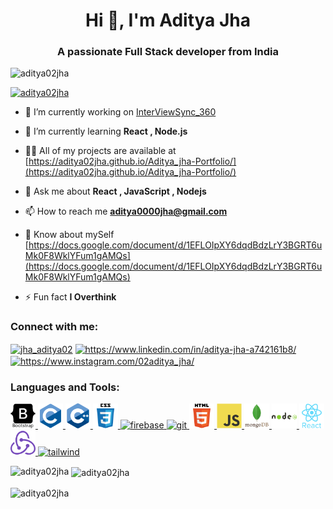 <h1 align="center">Hi 👋, I'm Aditya Jha</h1>
<h3 align="center">A passionate Full Stack developer from India</h3>

<p align="left"> <img src="https://komarev.com/ghpvc/?username=aditya02jha&label=Profile%20views&color=0e75b6&style=flat" alt="aditya02jha" /> </p>

<p align="left"> <a href="https://github.com/ryo-ma/github-profile-trophy"><img src="https://github-profile-trophy.vercel.app/?username=aditya02jha" alt="aditya02jha" /></a> </p>

- 🔭 I’m currently working on [InterViewSync_360](https://github.com/Aditya02jha/Mini_Project)

- 🌱 I’m currently learning **React , Node.js**

- 👨‍💻 All of my projects are available at [https://aditya02jha.github.io/Aditya_jha-Portfolio/](https://aditya02jha.github.io/Aditya_jha-Portfolio/)

- 💬 Ask me about **React , JavaScript , Nodejs**

- 📫 How to reach me **aditya0000jha@gmail.com**

- 📄 Know about mySelf [https://docs.google.com/document/d/1EFLOIpXY6dqdBdzLrY3BGRT6uMk0F8WklYFum1gAMQs](https://docs.google.com/document/d/1EFLOIpXY6dqdBdzLrY3BGRT6uMk0F8WklYFum1gAMQs)

- ⚡ Fun fact **I Overthink**

<h3 align="left">Connect with me:</h3>
<p align="left">
<a href="https://twitter.com/jha_aditya02" target="blank"><img align="center" src="https://raw.githubusercontent.com/rahuldkjain/github-profile-readme-generator/master/src/images/icons/Social/twitter.svg" alt="jha_aditya02" height="30" width="40" /></a>
<a href="https://linkedin.com/in/https://www.linkedin.com/in/aditya-jha-a742161b8/" target="blank"><img align="center" src="https://raw.githubusercontent.com/rahuldkjain/github-profile-readme-generator/master/src/images/icons/Social/linked-in-alt.svg" alt="https://www.linkedin.com/in/aditya-jha-a742161b8/" height="30" width="40" /></a>
<a href="https://instagram.com/https://www.instagram.com/02aditya_jha/" target="blank"><img align="center" src="https://raw.githubusercontent.com/rahuldkjain/github-profile-readme-generator/master/src/images/icons/Social/instagram.svg" alt="https://www.instagram.com/02aditya_jha/" height="30" width="40" /></a>
</p>

<h3 align="left">Languages and Tools:</h3>
<p align="left"> <a href="https://getbootstrap.com" target="_blank" rel="noreferrer"> <img src="https://raw.githubusercontent.com/devicons/devicon/master/icons/bootstrap/bootstrap-plain-wordmark.svg" alt="bootstrap" width="40" height="40"/> </a> <a href="https://www.cprogramming.com/" target="_blank" rel="noreferrer"> <img src="https://raw.githubusercontent.com/devicons/devicon/master/icons/c/c-original.svg" alt="c" width="40" height="40"/> </a> <a href="https://www.w3schools.com/cpp/" target="_blank" rel="noreferrer"> <img src="https://raw.githubusercontent.com/devicons/devicon/master/icons/cplusplus/cplusplus-original.svg" alt="cplusplus" width="40" height="40"/> </a> <a href="https://www.w3schools.com/css/" target="_blank" rel="noreferrer"> <img src="https://raw.githubusercontent.com/devicons/devicon/master/icons/css3/css3-original-wordmark.svg" alt="css3" width="40" height="40"/> </a> <a href="https://firebase.google.com/" target="_blank" rel="noreferrer"> <img src="https://www.vectorlogo.zone/logos/firebase/firebase-icon.svg" alt="firebase" width="40" height="40"/> </a> <a href="https://git-scm.com/" target="_blank" rel="noreferrer"> <img src="https://www.vectorlogo.zone/logos/git-scm/git-scm-icon.svg" alt="git" width="40" height="40"/> </a> <a href="https://www.w3.org/html/" target="_blank" rel="noreferrer"> <img src="https://raw.githubusercontent.com/devicons/devicon/master/icons/html5/html5-original-wordmark.svg" alt="html5" width="40" height="40"/> </a> <a href="https://developer.mozilla.org/en-US/docs/Web/JavaScript" target="_blank" rel="noreferrer"> <img src="https://raw.githubusercontent.com/devicons/devicon/master/icons/javascript/javascript-original.svg" alt="javascript" width="40" height="40"/> </a> <a href="https://www.mongodb.com/" target="_blank" rel="noreferrer"> <img src="https://raw.githubusercontent.com/devicons/devicon/master/icons/mongodb/mongodb-original-wordmark.svg" alt="mongodb" width="40" height="40"/> </a> <a href="https://nodejs.org" target="_blank" rel="noreferrer"> <img src="https://raw.githubusercontent.com/devicons/devicon/master/icons/nodejs/nodejs-original-wordmark.svg" alt="nodejs" width="40" height="40"/> </a> <a href="https://reactjs.org/" target="_blank" rel="noreferrer"> <img src="https://raw.githubusercontent.com/devicons/devicon/master/icons/react/react-original-wordmark.svg" alt="react" width="40" height="40"/> </a> <a href="https://redux.js.org" target="_blank" rel="noreferrer"> <img src="https://raw.githubusercontent.com/devicons/devicon/master/icons/redux/redux-original.svg" alt="redux" width="40" height="40"/> </a> <a href="https://tailwindcss.com/" target="_blank" rel="noreferrer"> <img src="https://www.vectorlogo.zone/logos/tailwindcss/tailwindcss-icon.svg" alt="tailwind" width="40" height="40"/> </a> </p>

<p><img align="left" src="https://github-readme-stats.vercel.app/api/top-langs?username=aditya02jha&show_icons=true&locale=en&layout=compact" alt="aditya02jha" /></p>

<p>&nbsp;<img align="center" src="https://github-readme-stats.vercel.app/api?username=aditya02jha&show_icons=true&locale=en" alt="aditya02jha" /></p>

<p><img align="center" src="https://github-readme-streak-stats.herokuapp.com/?user=aditya02jha&" alt="aditya02jha" /></p>

